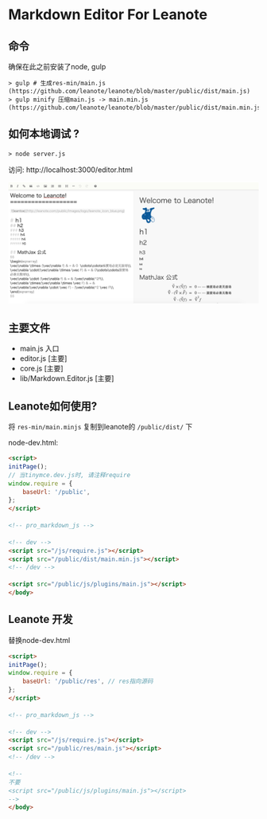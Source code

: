 # Markdown Editor For Leanote

## 命令

确保在此之前安装了node, gulp
```
> gulp # 生成res-min/main.js (https://github.com/leanote/leanote/blob/master/public/dist/main.js)
> gulp minify 压缩main.js -> main.min.js (https://github.com/leanote/leanote/blob/master/public/dist/main.min.js)
```

## 如何本地调试 ?

```
> node server.js
```

访问: http://localhost:3000/editor.html

![](screenshot.png)

## 主要文件

* main.js 入口
* editor.js [主要]
* core.js [主要]
* lib/Markdown.Editor.js [主要]

## Leanote如何使用?
将 `res-min/main.minjs` 复制到leanote的 `/public/dist/` 下

node-dev.html:

```html
<script>
initPage();
// 当tinymce.dev.js时, 请注释require
window.require = {
    baseUrl: '/public',
};
</script>

<!-- pro_markdown_js -->

<!-- dev -->
<script src="/js/require.js"></script>
<script src="/public/dist/main.min.js"></script>
<!-- /dev -->

<script src="/public/js/plugins/main.js"></script>
</body>
```

## Leanote 开发

替换node-dev.html

```html
<script>
initPage();
window.require = {
    baseUrl: '/public/res', // res指向源码
};
</script>

<!-- pro_markdown_js -->

<!-- dev -->
<script src="/js/require.js"></script>
<script src="/public/res/main.js"></script>
<!-- /dev -->

<!--
不要
<script src="/public/js/plugins/main.js"></script>
-->
</body>
```